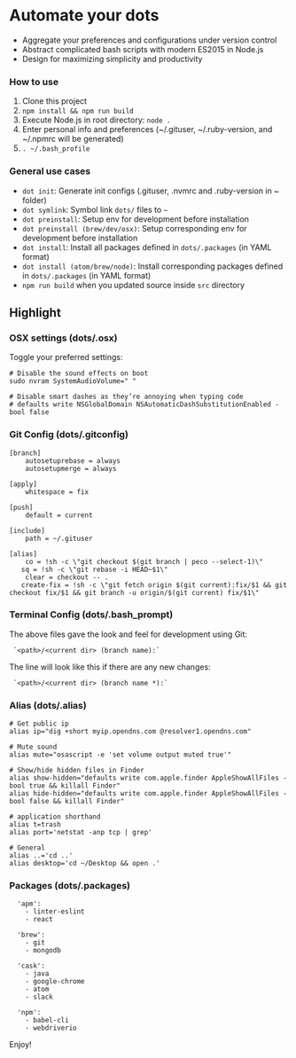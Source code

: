 # Automate your dots

- Aggregate your preferences and configurations under version control
- Abstract complicated bash scripts with modern ES2015 in Node.js
- Design for maximizing simplicity and productivity

###  How to use

1. Clone this project
2. `npm install && npm run build`
3. Execute Node.js in root directory: `node .`
4. Enter personal info and preferences (~/.gituser, ~/.ruby-version, and ~/.npmrc will be generated)
5. `. ~/.bash_profile`

### General use cases

- `dot init`: Generate init configs (.gituser, .nvmrc and .ruby-version in ~ folder)
- `dot symlink`: Symbol link `dots/` files to `~`
- `dot preinstall`: Setup env for development before installation
- `dot preinstall (brew/dev/osx)`: Setup corresponding env for development before installation
- `dot install`: Install all packages defined in `dots/.packages` (in YAML format)
- `dot install (atom/brew/node)`: Install corresponding packages defined in `dots/.packages` (in YAML format)
- `npm run build` when you updated source inside `src` directory

## Highlight

### OSX settings (dots/.osx)

Toggle your preferred settings:

	# Disable the sound effects on boot
	sudo nvram SystemAudioVolume=" "

	# Disable smart dashes as they’re annoying when typing code
	# defaults write NSGlobalDomain NSAutomaticDashSubstitutionEnabled -bool false

### Git Config (dots/.gitconfig)

	[branch]
		autosetuprebase = always
		autosetupmerge = always

	[apply]
	  	whitespace = fix

  	[push]
		default = current

  	[include]
   		path = ~/.gituser

	[alias]
		co = !sh -c \"git checkout $(git branch | peco --select-1)\"
	   sq = !sh -c \"git rebase -i HEAD~$1\"
   		clear = checkout -- .
	   create-fix = !sh -c \"git fetch origin $(git current):fix/$1 && git checkout fix/$1 && git branch -u origin/$(git current) fix/$1\"

### Terminal Config (dots/.bash_prompt)

The above files gave the look and feel for development using Git:

	 `<path>/<current dir> (branch name):`

The line will look like this if there are any new changes:

	 `<path>/<current dir> (branch name *):`

### Alias (dots/.alias)

	# Get public ip
	alias ip="dig +short myip.opendns.com @resolver1.opendns.com"

    # Mute sound
  	alias mute="osascript -e 'set volume output muted true'"

	# Show/hide hidden files in Finder
	alias show-hidden="defaults write com.apple.finder AppleShowAllFiles -bool true && killall Finder"
	alias hide-hidden="defaults write com.apple.finder AppleShowAllFiles -bool false && killall Finder"

	# application shorthand
	alias t=trash
  	alias port='netstat -anp tcp | grep'

  	# General
	alias ..='cd ..'
	alias desktop='cd ~/Desktop && open .'

### Packages (dots/.packages)

	  'apm':
	    - linter-eslint
	    - react

	  'brew':
	    - git
	    - mongodb

	  'cask':
	    - java
	    - google-chrome
	    - atom
	    - slack

	  'npm':
	    - babel-cli
	    - webdriverio

Enjoy!
